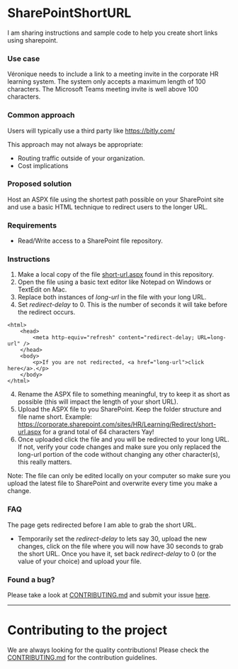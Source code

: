 # SharePointShortURL

I am sharing instructions and sample code to help you create short links using sharepoint.

### Use case
Véronique needs to include a link to a meeting invite in the corporate HR learning system. The system only accepts a maximum length of 100 characters. The Microsoft Teams meeting invite is well above 100 characters.

### Common approach 
Users will typically use a third party like https://bitly.com/

This approach may not always be appropriate:
* Routing traffic outside of your organization.
* Cost implications

### Proposed solution
Host an ASPX file using the shortest path possible on your SharePoint site and use a basic HTML technique to redirect users to the longer URL.  

### Requirements
* Read/Write access to a SharePoint file repository.

### Instructions
1. Make a local copy of the file [short-url.aspx](https://github.com/EricTheoBrunet/SharePointShortURL/blob/main/short-url.aspx) found in this repository.
1. Open the file using a basic text editor like Notepad on Windows or TextEdit on Mac.
1. Replace both instances of *long-url* in the file with your long URL.
1. Set *redirect-delay* to 0. This is the number of seconds it will take before the redirect occurs. 
```
<html>
	<head>
		<meta http-equiv="refresh" content="redirect-delay; URL=long-url" />
	</head>
	<body>
		<p>If you are not redirected, <a href="long-url">click here</a>.</p>
	</body>
</html>
```
4. Rename the ASPX file to something meaningful, try to keep it as short as possible (this will impact the length of your short URL).
1. Upload the ASPX file to you SharePoint. Keep the folder structure and file name short. Example: https://corporate.sharepoint.com/sites/HR/Learning/Redirect/short-url.aspx for a grand total of 64 characters Yay!
1. Once uploaded click the file and you will be redirected to your long URL. If not, verify your code changes and make sure you only replaced the long-url portion of the code without changing any other character(s), this really matters.

Note: The file can only be edited locally on your computer so make sure you upload the latest file to SharePoint and overwrite every time you make a change.

### FAQ
The page gets redirected before I am able to grab the short URL.
* Temporarily set the *redirect-delay* to lets say 30, upload the new changes, click on the file where you will now have 30 seconds to grab the short URL. Once you have it, set back *redirect-delay* to 0 (or the value of your choice) and upload your file.  

### Found a bug?
Please take a look at [CONTRIBUTING.md](CONTRIBUTING.md#you-think-youve-found-a-bug) and submit your issue [here](https://github.com/EricTheoBrunet/SharePointShortURL/issues).


----


# Contributing to the project

We are always looking for the quality contributions! Please check the [CONTRIBUTING.md](CONTRIBUTING.md) for the contribution guidelines.

